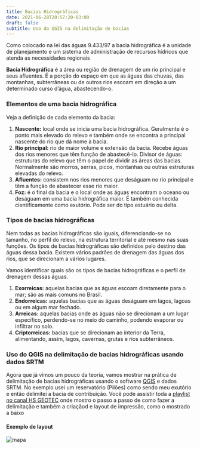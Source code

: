 ```yaml
---
title: Bacias Hidrográficas
date: 2021-06-28T20:57:20-03:00
draft: false
subtitle: Uso do QGIS na delimitação de bacias
---
```


Como colocado na lei das águas 9.433/97 a bacia hidrográfica é a unidade de planejamento e um sistema de administração de recursos hídricos que atenda as necessidades regionais

**Bacia Hidrográfica** é a área ou região de drenagem de um rio principal e seus afluentes. É a porção do espaço em que as águas das chuvas, das montanhas, subterrâneas ou de outros rios escoam em direção a um determinado curso d’água, abastecendo-o.

### Elementos de uma bacia hidrográfica
Veja a definição de cada elemento da bacia:

1. **Nascente:** local onde se inicia uma bacia hidrográfica. Geralmente é o ponto mais elevado do relevo e também onde se encontra a principal nascente do rio que dá nome à bacia.
2. **Rio principal:** rio de maior volume e extensão da bacia. Recebe águas dos rios menores que têm função de abastecê-lo.
Divisor de águas: estruturas do relevo que têm o papel de dividir as áreas das bacias. Normalmente são morros, serras, picos, montanhas ou outras estruturas elevadas do relevo.
3. **Afluentes:** consistem nos rios menores que deságuam no rio principal e têm a função de abastecer esse rio maior.
4. **Foz:** é o final da bacia e o local onde as águas encontram o oceano ou deságuam em uma bacia hidrográfica maior. É também conhecida cientificamente como exutório. Pode ser do tipo estuário ou delta.


### Tipos de bacias hidrográficas
Nem todas as bacias hidrográficas são iguais, diferenciando-se no tamanho, no perfil do relevo, na estrutura territorial e até mesmo nas suas funções. Os tipos de bacias hidrográficas são definidos pelo destino das águas dessa bacia. Existem vários padrões de drenagem das águas dos rios, que se direcionam a vários lugares.

Vamos identificar quais são os tipos de bacias hidrográficas e o perfil de drenagem dessas águas.

1. **Exorreicas:** aquelas bacias que as águas escoam diretamente para o mar; são as mais comuns no Brasil.
2. **Endorreicas:** aquelas bacias que as águas deságuam em lagos, lagoas ou em algum mar fechado.
3. **Arreicas:** aquelas bacias onde as águas não se direcionam a um lugar específico, perdendo-se no meio do caminho, podendo evaporar ou infiltrar no solo.
4. **Criptorreicas:** bacias que se direcionam ao interior da Terra, alimentando, assim, lagos, cavernas, grutas e rios subterrâneos.


### Uso do QGIS na delimitação de bacias hidrográficas usando dados SRTM

Agora que já vimos um pouco da teoria, vamos mostrar na prática de delimitação de bacias hidrográficas usando o software [QGIS](https://qgis.org/en/site/) e dados SRTM. No exemplo usei um reservatório (Pilões) como sendo meu exutório e então delimitei a bacia de contribuição.
Você pode assistir toda a [playlist no canal HS GEOTEC](https://www.youtube.com/watch?v=9B1RYSDUdaw&list=PLlsZ4IFs6KF_4FLC06yeNwO3i3pypm5VY) onde mostro o passo a passo de como fazer a delimitação e também a criaçãod e layout de impressão, como o mostrado a baixo

#### Exemplo de layout
![mapa](bACIA.jpeg)